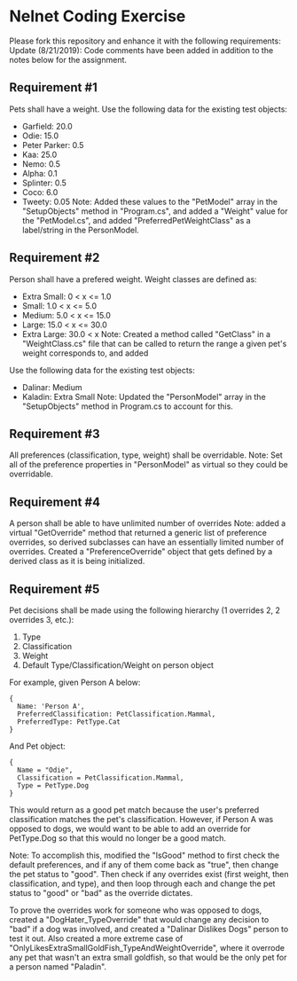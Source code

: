# Nelnet Coding Exercise

Please fork this repository and enhance it with the following requirements:
Update (8/21/2019): Code comments have been added in addition to the notes below for the assignment.

## Requirement #1
Pets shall have a weight.  Use the following data for the existing test objects:

- Garfield: 20.0
- Odie: 15.0
- Peter Parker: 0.5
- Kaa: 25.0
- Nemo: 0.5
- Alpha: 0.1
- Splinter: 0.5
- Coco: 6.0
- Tweety: 0.05
Note: Added these values to the "PetModel" array in the "SetupObjects" method in "Program.cs", and added a "Weight" value for the "PetModel.cs", and added "PreferredPetWeightClass" as a label/string in the PersonModel.

## Requirement #2
Person shall have a prefered weight.  Weight classes are defined as:

- Extra Small: 0 < x <= 1.0
- Small: 1.0 < x <= 5.0
- Medium: 5.0 < x <= 15.0
- Large: 15.0 < x <= 30.0
- Extra Large: 30.0 < x
Note: Created a method called "GetClass" in a "WeightClass.cs" file that can be called to return the range a given pet's weight corresponds to, and added 

Use the following data for the existing test objects:

- Dalinar: Medium
- Kaladin: Extra Small
Note: Updated the "PersonModel" array in the "SetupObjects" method in Program.cs to account for this.

## Requirement #3
All preferences (classification, type, weight) shall be overridable.
Note: Set all of the preference properties in "PersonModel" as virtual so they could be overridable.

## Requirement #4
A person shall be able to have unlimited number of overrides
Note: added a virtual "GetOverride" method that returned a generic list of preference overrides, so derived subclasses can have an essentially limited number of overrides. Created a "PreferenceOverride" object that gets defined  by a derived class as it is being initialized.

## Requirement #5
Pet decisions shall be made using the following hierarchy (1 overrides 2, 2 overrides 3, etc.):


1. Type
2. Classification
3. Weight
4. Default Type/Classification/Weight on person object

For example, given Person A below:

```
{
  Name: 'Person A',
  PreferredClassification: PetClassification.Mammal,
  PreferredType: PetType.Cat
}
```

And Pet object:

```
{
  Name = "Odie",
  Classification = PetClassification.Mammal,
  Type = PetType.Dog
}
```

This would return as a good pet match because the user's preferred classification matches the pet's classification.  However, if Person A was opposed to dogs, we would want to be able to add an override for PetType.Dog so that this would no longer be a good match. 

Note: To accomplish this, modified the "IsGood" method to first check the default preferences, and if any of them come back as "true", then change the pet status to "good". Then check if any overrides exist (first weight, then classification, and type), and then loop through each and change the pet status to "good" or "bad" as the override dictates. 

To prove the overrides work for someone who was opposed to dogs, created a "DogHater_TypeOverride" that would change any decision to "bad" if a dog was involved, and created a "Dalinar Dislikes Dogs" person to test it out. Also created a more extreme case of "OnlyLikesExtraSmallGoldFish_TypeAndWeightOverride", where it overrode any pet that wasn't an extra small goldfish, so that would be the only pet for a person named "Paladin".


